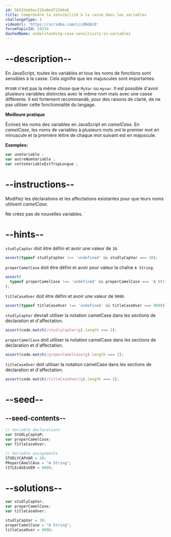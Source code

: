```yaml
---
id: 56533eb9ac21ba0edf2244ab
title: Comprendre la sensibilité à la casse dans les variables
challengeType: 1
videoUrl: 'https://scrimba.com/c/cd6GDcD'
forumTopicId: 18334
dashedName: understanding-case-sensitivity-in-variables
---
```


# --description--

En JavaScript, toutes les variables et tous les noms de fonctions sont sensibles à la casse. Cela signifie que les majuscules sont importantes.

`MYVAR` n'est pas la même chose que `MyVar` ou `myvar`. Il est possible d'avoir plusieurs variables distinctes avec le même nom mais avec une casse différente. Il est fortement recommandé, pour des raisons de clarté, de ne pas utiliser cette fonctionnalité du langage.

**Meilleure pratique**

Écrivez les noms des variables en JavaScript en <dfn>camelCase</dfn>. En <dfn>camelCase</dfn>, les noms de variables à plusieurs mots ont le premier mot en minuscule et la première lettre de chaque mot suivant est en majuscule.

**Exemples:**

```js
var uneVariable ;
var autreNomVariable ;
var cetteVariableEstTropLongue ;
```

# --instructions--

Modifiez les déclarations et les affectations existantes pour que leurs noms utilisent <dfn>camelCase</dfn>.

Ne créez pas de nouvelles variables.

# --hints--

`studlyCapVar` doit être défini et avoir une valeur de `10`.

```js
assert(typeof studlyCapVar !== 'undefined' && studlyCapVar === 10);
```

`properCamelCase` doit être défini et avoir pour valeur la chaîne `A String`.

```js
assert(
  typeof properCamelCase !== 'undefined' && properCamelCase === 'A String'
);
```

`titleCaseOver` doit être défini et avoir une valeur de `9000`.

```js
assert(typeof titleCaseOver !== 'undefined' && titleCaseOver === 9000);
```

`studlyCapVar` devrait utiliser la notation camelCase dans les sections de déclaration et d'affectation.

```js
assert(code.match(/studlyCapVar/g).length === 2);
```

`properCamelCase` doit utiliser la notation camelCase dans les sections de déclaration et d'affectation.

```js
assert(code.match(/properCamelCase/g).length === 2);
```

`titleCaseOver` doit utiliser la notation camelCase dans les sections de déclaration et d'affectation.

```js
assert(code.match(/titleCaseOver/g).length === 2);
```

# --seed--

## --seed-contents--

```js
// Variable declarations
var StUdLyCapVaR;
var properCamelCase;
var TitleCaseOver;

// Variable assignments
STUDLYCAPVAR = 10;
PRoperCAmelCAse = "A String";
tITLEcASEoVER = 9000;
```

# --solutions--

```js
var studlyCapVar;
var properCamelCase;
var titleCaseOver;

studlyCapVar = 10;
properCamelCase = "A String";
titleCaseOver = 9000;
```
